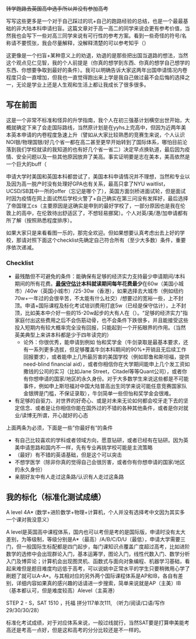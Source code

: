 ~~转学跑路去英国高中选手所以并没有参加高考~~

写写这些更多是一个对于自己踩过的坑+自己的跑路经验的总结，也是一个最最基础的非大陆本科申请扫盲。这篇文章对于高一高二的同学来说会更有参考价值，当然我也会写下一些对高三同学来说有可行性的参考方案。看到一些奇怪的符号/名称请不要慌张，我会尽量解释，没解释清楚的可以参考知乎（）

这更像是一个扫盲+某种意义上的劝退，劝退的是那些把出国当退路的想法，当然这个观点见仁见智，我的个人前提是（你真的想学到东西、你真的想学自己想学的东西、你想要争取到最好的条件）。我可以明确告诉大家这两年出国申请情况内卷程度只会一直增加，但我也一直觉得跑出来上学是我自己做过最不会后悔的选择之一，无论是学业上还是人生观和生活上都让我成长了很多很多。

## **写在前面**
这是一个非常不标准和怪异的升学指南，我个人在初三强基计划横空出世开始，大概就确定下来了会走国际路线，当然原计划是在yyhs上完高中，但因为近两年美本英本申请的内卷程度急速上升（譬如从大家比较熟悉的竞赛生来说，个人认识NOI银/物理国银/好几个省一都在高二甚至更早开始转到了国际体系，哪怕目前沦落到我们学校就读的我知道的也有好几个省一省二）决定早点换轨道，最后因为疫情、安全问题以及一些其他原因放弃了美高。事实证明要是志在美本，美高依然是一个巨大的buff（

申请大学时美国和英国本科都尝试了，美国本科申请情况并不理想，当然和专业以及因为高一脱产时没有处理好GPA也有关系，最高只拿了NYU waitlist，UCSD/SB其中一所的offer（忘记是哪个了），英国方面剑桥进面试轮，但是面试时因为疫情在网上面试然后学校火警了+自己确实在第三问没有发挥好，最后选择了帝国理工cs（主要原因是这确实是申到的最好学校了，一部分原因也是我在伦敦上的高中，在伦敦待出舒适区了，不想轻易挪窝）。个人对英/美/港/加申请都有所了解（按照熟悉程度排序）。

如果大家只是来看看图一乐的，那完全欢迎。但如果想要认真考虑出去上好的学校，那请对照下面这个checklist先确定自己符合所有（至少大多数）条件，重要序依次递减。

### **Checklis**t
- 最残酷但不可避免的条件：能确保有足够的经济实力支持最少申请期间/本科期间的所有花费。**<u>最保守估计</u>本科就读期间每年花费最少**在60w（美国小城市）/40w（英国小城市）/25-30w（香港），如果选择去大城市（例如纽约70w+一年过的会很辛苦，不太能有什么社交）/想要过的宽裕一些，上不封顶。申请+国际课程及标化考试培训费用打底5w（已经是保守估计），上不封顶，比如美本中介好一些的15-20w起步的大有人在（）。“足够的经济实力"指家庭付出这些费用之后不会伤筋动骨，也不会条件下跌很多，并且能接受这些投入短期内有较大概率完全没有回报，只能起到一个开拓眼界的作用。（当然英美典型上来讲本科都是少于四年读完的）
    - 论外：你很优秀，能申请到例如 怡和奖学金（牛剑录取是最基本要求，还有一系列更多选拔，但足够覆盖牛剑本科期间的90%+开销且无后续工作回报要求），或者能申上几所最厉害的美国学校（例如耶鲁和斯坦福，提供need-blind financial aid），或者你相信你在大学期间能申上几个发工资如撒钱的公司的实习（比如Jane Street，Citadel等等Quant公司），或者你有你想申请的国家/地区的永久身份。对于大多数学生来说这些都是不可能事件，例如申上斯坦福对中国大陆普高出生同学来说可能任意竞赛国家队金银牌是门槛，不保证录取），牛剑简单一些但怡和奖学金会很难。
- 有足够的自驱力、对世界的好奇心、或是对未来无论如何都会咬牙走下去的坚定信念、或者是让你相信你能在国外过的不错的各种其他条件，或者是你对就业/读博无所谓，开心就好的心态

上面两条为必须，下面是一些”你最好有“的条件

- 有自己比较喜欢的学科或者领域方向，愿意钻研，或者已经有在钻研。因为英美申请思路和国内不一样，先有专业再挑学校可能是主流策略
- （最好）有不错的英语基础，但是这个可以突击
- 不想学医学（除非你真的觉得自己会很厉害，或者你有你想申请的国家/地区的永久身份）
- 亲朋好友中有人走过这条路/认识有人走过这条路

## **我的标化（标准化测试成绩）**
A level  4A* (数学+进阶数学+物理+计算机，个人并没有选择考中文因为其实多一个课对我没意义）

A level是英国高中课程体系，国内也可以考但是考的是国际版，申请时没有太大差别，为等级制，等级分别是A*（最高）/A/B/C/D/U（最低），申请大学需要三门，但一般国际生标配都是四门起步，每门课知识点覆盖广度超过高考，比如进阶数学的选修中会出现群论入门，基本运筹学，图论入门，线性代数入门、数学分析入门及博弈论；计算机会出现图灵机、函数式与面向对象编程、机器学习基础，看起来难但是题目难度均远低于高考，可以说姚中正常水平的学生只要稍微用心学了刷题了就可以A-A*。与其相对应的另外两个国际课程体系是AP和IB，各自有差别，详细内容如果真的感兴趣的话请进一步搜索，简单来说就是AP（主美）IB（基本都认可，但是难度较高）Alevel（主英港）

STEP 2 - S，SAT 1510 ，托福 拼分117单次111, （听力/阅读/口语/写作 29/30/30/28）

标准化考试成绩，对于对应体系来说，一般过线就行，当然SAT要是打算申美能考高还是考高一点好，但是这和高考的分分比较还是不一样的。